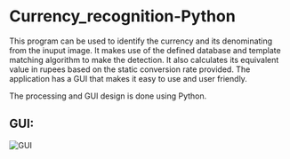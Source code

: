 # Currency_recognition-Python

This program can be used to identify the currency and its denominating from the inuput image. It makes use of the defined database and template matching algorithm to make the detection. It also calculates its equivalent value in rupees based on the static conversion rate provided. The application has a GUI that makes it easy to use and user friendly.

The processing and GUI design is done using Python.

## GUI:

![GUI](https://github.com/saurabh-2905/Currency_recognition-Python/blob/master/images/GUI.PNG?raw=true)
